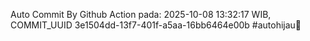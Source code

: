 Auto Commit By Github Action pada: 2025-10-08 13:32:17 WIB, COMMIT_UUID 3e1504dd-13f7-401f-a5aa-16bb6464e00b #autohijau🗿
